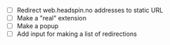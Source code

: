 - [ ] Redirect web.headspin.no addresses to static URL
- [ ] Make a "real" extension
- [ ] Make a popup
- [ ] Add input for making a list of redirections

